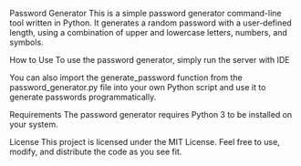 Password Generator
This is a simple password generator command-line tool written in Python. It generates a random password with a user-defined length, using a combination of upper and lowercase letters, numbers, and symbols.

How to Use
To use the password generator, simply run the server with IDE

You can also import the generate_password function from the password_generator.py file into your own Python script and use it to generate passwords programmatically.

Requirements
The password generator requires Python 3 to be installed on your system.

License
This project is licensed under the MIT License. Feel free to use, modify, and distribute the code as you see fit.
